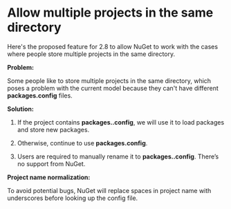 ﻿
# Allow multiple projects in the same directory


Here's the proposed feature for 2.8 to allow NuGet to work with the cases where people store multiple projects in the same directory.

**Problem:**

Some people like to store multiple projects in the same directory, which poses a problem with the current model because they can't have different **packages.config** files.


**Solution:**

1. If the project contains **packages.<project name>.config**, we will use it to load packages and store new packages.  

2. Otherwise, continue to use **packages.config**. 

3. Users are required to manually rename it to **packages.<project name>.config**. There’s no support from NuGet. 


**Project name normalization:**

To avoid potential bugs, NuGet will replace spaces in project name with underscores before looking up the config file.